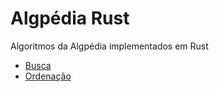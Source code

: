 # Algpédia Rust

Algoritmos da Algpédia implementados em Rust

- [Busca](./busca)
- [Ordenação](./ordenacao)